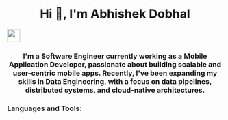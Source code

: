 <h1 align="center">Hi 👋, I'm Abhishek Dobhal</h1>
<div align='left'>
  <a href='https://www.linkedin.com/dobhalabhi'>
    <img height=30px src='https://img.shields.io/badge/LinkedIn-0077B5?style=for-the-badge&logo=linkedin&logoColor=white'>
  </a>
</div>
<h3 align="center">I'm a Software Engineer currently working as a Mobile Application Developer, passionate about building scalable and user-centric mobile apps. Recently, I've been expanding my skills in Data Engineering, with a focus on data pipelines, distributed systems, and cloud-native architectures.</h3>
<h3 align="left">Languages and Tools:</h3>
